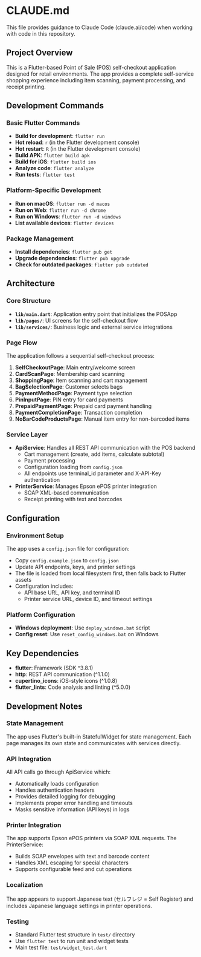 # CLAUDE.md

This file provides guidance to Claude Code (claude.ai/code) when working with code in this repository.

## Project Overview

This is a Flutter-based Point of Sale (POS) self-checkout application designed for retail environments. The app provides a complete self-service shopping experience including item scanning, payment processing, and receipt printing.

## Development Commands

### Basic Flutter Commands
- **Build for development**: `flutter run`
- **Hot reload**: `r` (in the Flutter development console)
- **Hot restart**: `R` (in the Flutter development console)
- **Build APK**: `flutter build apk`
- **Build for iOS**: `flutter build ios`
- **Analyze code**: `flutter analyze`
- **Run tests**: `flutter test`

### Platform-Specific Development
- **Run on macOS**: `flutter run -d macos`
- **Run on Web**: `flutter run -d chrome`
- **Run on Windows**: `flutter run -d windows`
- **List available devices**: `flutter devices`

### Package Management
- **Install dependencies**: `flutter pub get`
- **Upgrade dependencies**: `flutter pub upgrade`
- **Check for outdated packages**: `flutter pub outdated`

## Architecture

### Core Structure
- **`lib/main.dart`**: Application entry point that initializes the POSApp
- **`lib/pages/`**: UI screens for the self-checkout flow
- **`lib/services/`**: Business logic and external service integrations

### Page Flow
The application follows a sequential self-checkout process:
1. **SelfCheckoutPage**: Main entry/welcome screen
2. **CardScanPage**: Membership card scanning
3. **ShoppingPage**: Item scanning and cart management
4. **BagSelectionPage**: Customer selects bags
5. **PaymentMethodPage**: Payment type selection
6. **PinInputPage**: PIN entry for card payments
7. **PrepaidPaymentPage**: Prepaid card payment handling
8. **PaymentCompletionPage**: Transaction completion
9. **NoBarCodeProductsPage**: Manual item entry for non-barcoded items

### Service Layer
- **ApiService**: Handles all REST API communication with the POS backend
  - Cart management (create, add items, calculate subtotal)
  - Payment processing
  - Configuration loading from `config.json`
  - All endpoints use terminal_id parameter and X-API-Key authentication
- **PrinterService**: Manages Epson ePOS printer integration
  - SOAP XML-based communication
  - Receipt printing with text and barcodes

## Configuration

### Environment Setup
The app uses a `config.json` file for configuration:
- Copy `config.example.json` to `config.json`
- Update API endpoints, keys, and printer settings
- The file is loaded from local filesystem first, then falls back to Flutter assets
- Configuration includes:
  - API base URL, API key, and terminal ID
  - Printer service URL, device ID, and timeout settings

### Platform Configuration
- **Windows deployment**: Use `deploy_windows.bat` script
- **Config reset**: Use `reset_config_windows.bat` on Windows

## Key Dependencies
- **flutter**: Framework (SDK ^3.8.1)
- **http**: REST API communication (^1.1.0)
- **cupertino_icons**: iOS-style icons (^1.0.8)
- **flutter_lints**: Code analysis and linting (^5.0.0)

## Development Notes

### State Management
The app uses Flutter's built-in StatefulWidget for state management. Each page manages its own state and communicates with services directly.

### API Integration
All API calls go through ApiService which:
- Automatically loads configuration
- Handles authentication headers
- Provides detailed logging for debugging
- Implements proper error handling and timeouts
- Masks sensitive information (API keys) in logs

### Printer Integration
The app supports Epson ePOS printers via SOAP XML requests. The PrinterService:
- Builds SOAP envelopes with text and barcode content
- Handles XML escaping for special characters
- Supports configurable feed and cut operations

### Localization
The app appears to support Japanese text (セルフレジ = Self Register) and includes Japanese language settings in printer operations.

### Testing
- Standard Flutter test structure in `test/` directory
- Use `flutter test` to run unit and widget tests
- Main test file: `test/widget_test.dart`